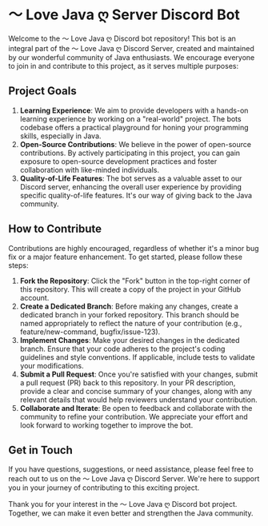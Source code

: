 # 〜 Love Java ღ Server Discord Bot
Welcome to the 〜 Love Java ღ Discord bot repository! This bot is an integral part of the 〜 Love Java ღ Discord Server, 
created and maintained by our wonderful community of Java enthusiasts. We encourage everyone to join in and contribute to 
this project, as it serves multiple purposes:

## Project Goals
1. **Learning Experience**: We aim to provide developers with a hands-on learning experience by working on a "real-world" project. The bots codebase offers a practical playground for honing your programming skills, especially in Java.
2. **Open-Source Contributions**: We believe in the power of open-source contributions. By actively participating in this project, you can gain exposure to open-source development practices and foster collaboration with like-minded individuals.
3. **Quality-of-Life Features**: The bot serves as a valuable asset to our Discord server, enhancing the overall user experience by providing specific quality-of-life features. It's our way of giving back to the Java community.

## How to Contribute
Contributions are highly encouraged, regardless of whether it's a minor bug fix or a major feature enhancement. To get started, please follow these steps:

1. **Fork the Repository**: Click the "Fork" button in the top-right corner of this repository. This will create a copy of the project in your GitHub account.
2. **Create a Dedicated Branch**: Before making any changes, create a dedicated branch in your forked repository. This branch should be named appropriately to reflect the nature of your contribution (e.g., feature/new-command, bugfix/issue-123).
3. **Implement Changes**: Make your desired changes in the dedicated branch. Ensure that your code adheres to the project's coding guidelines and style conventions. If applicable, include tests to validate your modifications.
4. **Submit a Pull Request**: Once you're satisfied with your changes, submit a pull request (PR) back to this repository. In your PR description, provide a clear and concise summary of your changes, along with any relevant details that would help reviewers understand your contribution.
5. **Collaborate and Iterate**: Be open to feedback and collaborate with the community to refine your contribution. We appreciate your effort and look forward to working together to improve the bot.

## Get in Touch
If you have questions, suggestions, or need assistance, please feel free to reach out to us on the 〜 Love Java ღ Discord Server. We're here to support you in your journey of contributing to this exciting project.

Thank you for your interest in the 〜 Love Java ღ Discord bot project. Together, we can make it even better and strengthen the Java community.
